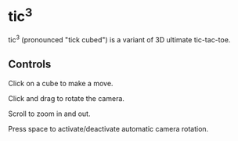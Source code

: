 # tic<sup>3</sup>

tic<sup>3</sup> (pronounced "tick cubed") is a variant of 3D ultimate tic-tac-toe.

## Controls

Click on a cube to make a move.

Click and drag to rotate the camera.

Scroll to zoom in and out.

Press space to activate/deactivate automatic camera rotation.
